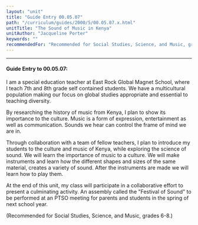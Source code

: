 ```yaml
---
layout: "unit"
title: "Guide Entry 00.05.07"
path: "/curriculum/guides/2000/5/00.05.07.x.html"
unitTitle: "The Sound of Music in Kenya"
unitAuthor: "Jacqueline Porter"
keywords: ""
recommendedFor: "Recommended for Social Studies, Science, and Music, grades 6-8."
---
```

<body>
<hr/>
<h4>
Guide Entry to 00.05.07:
</h4>
I am a special education teacher at East Rock Global Magnet School, where I teach 7th and 8th grade self contained students.  We have a multicultural population making our focus on global studies appropriate and essential to teaching diversity.
<p>
By researching the history of music from Kenya, I plan to show its importance to the culture.  Music is a form of expression, entertainment as well as communication.  Sounds we hear can control the frame of mind we are in.
</p>
<p>
Through collaboration with a team of fellow teachers, I plan to introduce my students to the culture and music of  Kenya, while exploring the science of sound.  We will learn the importance of music to a culture.  We will make instruments and learn how the different shapes and sizes of the same material, creates a variety of sound.  After the instruments are made we will learn how to play them.
</p>
<p>
At the end of this unit, my class will participate in a collaborative effort to present a culminating activity.  An assembly called the "Festival of Sound" to be performed at an PTSO meeting for parents and students in the spring of next school year.
</p>
<p>
(Recommended for Social Studies, Science, and Music, grades 6-8.)
</p>
</body>